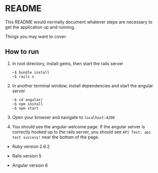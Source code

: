 # README

This README would normally document whatever steps are necessary to get the
application up and running.

Things you may want to cover:

How to run
-
1. In root directory, install gems, then start the rails server

	```
	~$ bundle install
	~$ rails s
	```

2. In another terminal window, install dependencies and start the angular server

	```
	~$ cd angular/
	~$ npm install
	~$ npm start
	```
3. Open your browser and navigate to `localhost:4200`
4. You should see the angular welcome page. If the angular server is correctly hooked up to the rails server, you should see `API Test: api test success!` near the bottom of the page.

* Ruby version
2.6.2

* Rails version
5

* Angular version
6
